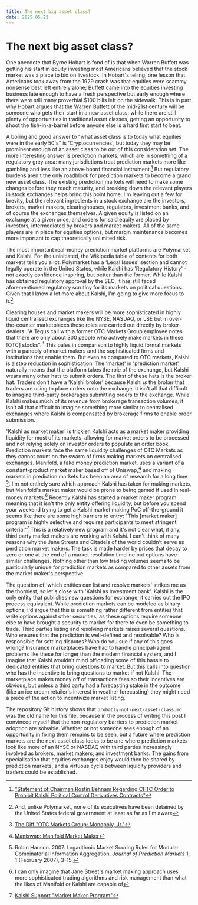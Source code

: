 ```yaml
---
title: The next big asset class?
date: 2025.05.22
---
```


# The next big asset class?

One anecdote that Byrne Hobart is fond of is that when Warren Buffett was getting his start in equity investing most Americans believed that the stock market was a place to bid on livestock. In Hobart's telling, one lesson that Americans took away from the 1929 crash was that equities were scammy nonsense best left entirely alone; Buffett came into the equities investing business late enough to have a fresh perspective but early enough where there were still many proverbial $100 bills left on the sidewalk. This is in part why Hobart argues that the Warren Buffett of the mid-21st century will be someone who gets their start in a new asset class: while there are still plenty of opportunities in traditional asset classes, getting an opportunity to shoot the fish-in-a-barrel before anyone else is a hard first start to beat.

A boring and good answer to "what asset class is to today what equities were in the early 50's" is 'Cryptocurrencies', but today they may be prominent enough of an asset class to be out of this consideration set. The more interesting answer is prediction markets, which are in something of a regulatory grey area: many jurisdictions treat prediction markets more like gambling and less like an above-board financial instrument.[^cftc-2023] But regulatory burdens aren't the only roadblock for prediction markets to become a grand new asset class. The existing prediction markets will need to make some changes before they reach maturity, and breaking down the relevant players in stock exchanges helps bring this point home. I'm leaving out a few for brevity, but the relevant ingredients in a stock exchange are the investors, brokers, market makers, clearinghouses, regulators, investment banks, and of course the exchanges themselves. A given equity is listed on an exchange at a given price, and orders for said equity are placed by investors, intermediated by brokers and market makers. All of the same players are in place for equities options, but margin maintenance becomes more important to cap theoretically unlimited risk.

The most important real-money prediction market platforms are Polymarket and Kalshi. For the uninitiated, the Wikipedia table of contents for both markets tells you a lot. Polymarket has a 'Legal Issues' section and cannot legally operate in the United States, while Kalshi has 'Regulatory History' - not exactly confidence inspiring, but better than the former. While Kalshi has obtained regulatory approval by the SEC, it has still faced aforementioned regulatory scrutiny for its markets on political questions. Given that I know a lot more about Kalshi, I'm going to give more focus to it.[^polymarket-footnote]

Clearing houses and market makers will be more sophisticated in highly liquid centralised exchanges like the NYSE, NASDAQ, or LSE but in over-the-counter marketplaces these roles are carried out directly by broker-dealers: "A Tegus call with a former OTC Markets Group employee notes that there are only about 300 people who actively make markets in these \[OTC\] stocks".[^the-diff-otc] This pales in comparison to highly liquid formal markets with a panoply of market makers and the sophisticated firms and institutions that enable them. But even as compared to OTC markets, Kalshi is a step reduction in sophistication. The 'market' in 'prediction market' naturally means that the platform takes the role of the exchange, but Kalshi wears many other hats to submit orders. The first of these hats is the broker hat. Traders don't have a 'Kalshi broker' because Kalshi _is_ the broker that traders are using to place orders onto the exchange. It isn't all that difficult to imagine third-party brokerages submitting orders to the exchange. While Kalshi makes much of its revenue from brokerage transaction volumes, it isn't all that difficult to imagine something more similar to centralised exchanges where Kalshi is compensated by brokerage firms to enable order submission.

'Kalshi as market maker' is trickier. Kalshi acts as a market maker providing liquidity for most of its markets, allowing for market orders to be processed and not relying solely on investor orders to populate an order book. Prediction markets face the same liquidity challenges of OTC Markets as they cannot count on the swarm of firms making markets on centralised exchanges. Manifold, a fake money prediction market, uses a variant of a constant-product market maker based off of Uniswap,[^maniswap] and making markets in prediction markets has been an area of research for a long time [^hanson]. I'm not entirely sure which approach Kalshi has taken for making markets, but Manifold's market maker would be prone to being gamed if used in real-money markets.[^mm-footnote] Recently Kalshi has started a market maker program meaning that it isn't the only entity offering liquidity, but before you spend your weekend trying to get a Kalshi market making PoC off-the-ground it seems like there are some high barriers to entry: "This \[market maker\] program is highly selective and requires participants to meet stringent criteria."[^market-maker-program] This is a relatively new program and it's not clear what, if any, third party market makers are working with Kalshi. I can't think of many reasons why the Jane Streets and Citadels of the world couldn't serve as perdiction market makers. The task is made harder by prices that decay to zero or one at the end of a market resolution timeline but options have similar challenges. Nothing other than low trading volumes seems to be particularly unique for prediction markets as compared to other assets from the market maker's perspective.

The question of 'which entities can list and resolve markets' strikes me as the thorniest, so let's close with 'Kalshi as investment bank'. Kalshi is the only entity that publishes new questions for exchange, it carries out the IPO process equivalent. While prediction markets can be modeled as binary options, I'd argue that this is something rather different from entities that write options against other securities, as these options require someone else to have brought a security to market for there to even be something to trade. Third parties listing and resolving markets raises several questions. Who ensures that the prediction is well-defined and resolvable? Who is responsible for settling disputes? Who do you sue if any of this goes wrong? Insurance marketplaces have had to handle principal-agent problems like these for longer than the modern financial system, and I imagine that Kalshi wouldn't mind offloading some of this hassle to dedicated entities that bring questions to market. But this calls into question who has the incentive to bring questions to market if not Kalshi. The marketplace makes money off of transactions fees so their incentives are obvious, but unless a third party had a forecasting stake in the outcome (like an ice cream retailer's interest in weather forecasting) they might need a piece of the action to incentivize market listing.

The repository Git history shows that `probably-not-next-asset-class.md` was the old name for this file, because in the process of writing this post I convinced myself that the non-regulatory barriers to prediction market adoption are solvable. Whether or not someone sees enough of an opportunity in fixing them remains to be seen, but a future where prediction markets are the next asset class looks to be one where prediction markets look like more of an NYSE or NASDAQ with third parties increasingly involved as brokers, market makers, and investment banks. The gains from specialisation that equities exchanges enjoy would then be shared by prediction markets, and a virtuous cycle between liquidity providers and traders could be established.

[^polymarket-footnote]: And, unlike Polymarket, none of its executives have been detained by the United States federal government at least as far as I'm aware
[^cftc-2023]: ["Statement of Chairman Rostin Behnam Regarding CFTC Order to Prohibit Kalshi Political Control Derivatives Contracts"](https://www.cftc.gov/PressRoom/SpeechesTestimony/behnamstatement092223)
[^the-diff-otc]: [The Diff "OTC Markets Group: Monopoly, Jr."](https://www.thediff.co/archive/otc-markets-group-monopoly-jr/)
[^market-maker-program]: [Kalshi Support "Market Maker Program"](https://help.kalshi.com/markets/market-maker-program)
[^maniswap]: [Maniswap: Manifold Market Maker](https://manifoldmarkets.notion.site/Maniswap-ce406e1e897d417cbd491071ea8a0c39)
[^hanson]: Robin Hanson. 2007. Logarithmic Market Scoring Rules for Modular Combinatorial Information Aggregation. _Journal of Prediction Markets_ 1, 1 (February 2007), 3-15.
[^mm-footnote]: I can only imagine that Jane Street's market making approach uses more sophisticated trading algorithms and risk management than what the likes of Manifold or Kalshi are capable of
